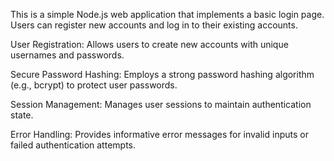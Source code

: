 This is a simple Node.js web application that implements a basic login page. Users can register new accounts and log in to their existing accounts.

User Registration: Allows users to create new accounts with unique usernames and passwords.

Secure Password Hashing: Employs a strong password hashing algorithm (e.g., bcrypt) to protect user passwords.

Session Management: Manages user sessions to maintain authentication state.

Error Handling: Provides informative error messages for invalid inputs or failed authentication attempts.
